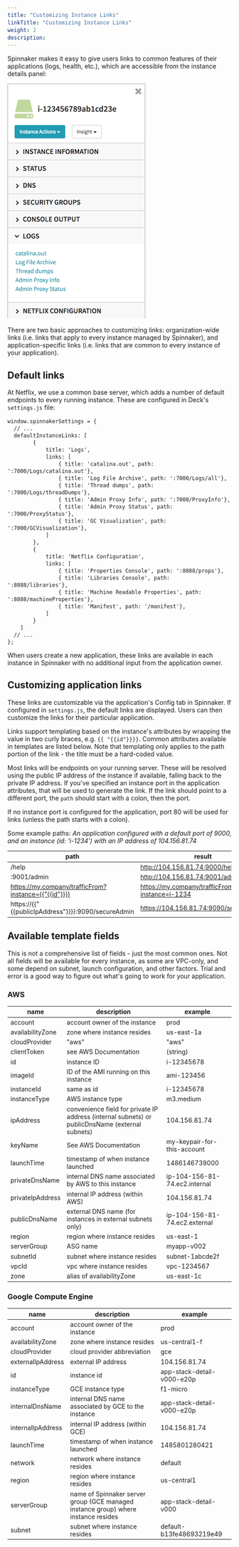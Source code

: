 ```yaml
---
title: "Customizing Instance Links"
linkTitle: "Customizing Instance Links"
weight: 2
description: 
---
```



Spinnaker makes it easy to give users links to common features of their applications (logs, health, etc.), which are accessible from the instance details panel:

![](1.png)

There are two basic approaches to customizing links: organization-wide links (i.e. links that apply to every instance managed by Spinnaker), and application-specific links (i.e. links that are common to every instance of your application).

## Default links

At Netflix, we use a common base server, which adds a number of default endpoints to every running instance. These are configured in Deck's `settings.js` file:

```
window.spinnakerSettings = {
  // ...
  defaultInstanceLinks: [
        {
            title: 'Logs',
            links: [
                { title: 'catalina.out', path: ':7000/Logs/catalina.out'},
                { title: 'Log File Archive', path: ':7000/Logs/all'},
                { title: 'Thread dumps', path: ':7000/Logs/threadDumps'},
                { title: 'Admin Proxy Info', path: ':7000/ProxyInfo'},
                { title: 'Admin Proxy Status', path: ':7000/ProxyStatus'},
                { title: 'GC Visualization', path: ':7000/GCVisualization'},
            ]
        },
        {
            title: 'Netflix Configuration',
            links: [
                { title: 'Properties Console', path: ':8088/props'},
                { title: 'Libraries Console', path: ':8088/libraries'},
                { title: 'Machine Readable Properties', path: ':8088/machineProperties'},
                { title: 'Manifest', path: '/manifest'},
            ]
        }
    ]
  // ...
};
```

When users create a new application, these links are available in each instance in Spinnaker with no additional input from the application owner.

## Customizing application links

These links are customizable via the application's Config tab in Spinnaker. If configured in `settings.js`, the default links are displayed. Users can then customize the links for their particular application.

Links support templating based on the instance's attributes by wrapping the value in two curly braces, e.g. `{{ "{{id"}}}}`. Common attributes available in templates are listed below. Note that templating only applies to the path portion of the link - the title must be a hard-coded value.

Most links will be endpoints on your running server. These will be resolved using the public IP address of the instance if available, falling back to the private IP address. If you've specified an instance port in the application attributes, that will be used to generate the link. If the link should point to a different port, the `path` should start with a colon, then the port.

If no instance port is configured for the application, port 80 will be used for links (unless the path starts with a colon).

Some example paths:
*An application configured with a default port of 9000, and an instance (id: 'i-1234') with an IP address of 104.156.81.74*

path | result
-- | --
/help | http://104.156.81.74:9000/help
:9001/admin | http://104.156.81.74:9001/admin
https://my.company/trafficFrom?instance={{"{{id"}}}} | https://my.company/trafficFrom?instance=i-1234
https://{{"{{publicIpAddress"}}}}:9090/secureAdmin | https://104.156.81.74:9090/secureAdmin

## Available template fields

This is not a comprehensive list of fields - just the most common ones. Not all fields will be available for every instance, as some are VPC-only, and some depend on subnet, launch configuration, and other factors. Trial and error is a good way to figure out what's going to work for your application.

### AWS

name | description | example
-- | -- | --
account | account owner of the instance | prod
availabilityZone | zone where instance resides | us-east-1a
cloudProvider | "aws" | "aws"
clientToken | see AWS Documentation | (string)
id | instance ID | i-12345678
imageId | ID of the AMI running on this instance | ami-123456
instanceId | same as id | i-12345678
instanceType | AWS instance type | m3.medium
ipAddress | convenience field for private IP address (internal subnets) or publicDnsName (external subnets) | 104.156.81.74
keyName | See AWS Documentation | my-keypair-for-this-account
launchTime | timestamp of when instance launched | 1486146739000
privateDnsName | internal DNS name associated by AWS to this instance | ip-104-156-81-74.ec2.internal
privateIpAddress | internal IP address (within AWS) | 104.156.81.74
publicDnsName | external DNS name (for instances in external subnets only) | ip-104-156-81-74.ec2.external
region | region where instance resides | us-east-1
serverGroup | ASG name | myapp-v002
subnetId | subnet where instance resides | subnet-1abcde2f
vpcId | vpc where instance resides | vpc-1234567
zone | alias of availabilityZone | us-east-1c

### Google Compute Engine

name | description | example
-- | -- | --
account | account owner of the instance | prod
availabilityZone | zone where instance resides | us-central1-f
cloudProvider | cloud provider abbreviation | gce
externalIpAddress | external IP address | 104.156.81.74
id | instance id | app-stack-detail-v000-e20p
instanceType | GCE instance type | f1-micro
internalDnsName | internal DNS name associated by GCE to the instance | app-stack-detail-v000-e20p
internalIpAddress | internal IP address (within GCE) | 104.156.81.74
launchTime | timestamp of when instance launched | 1485801280421
network | network where instance resides | default
region | region where instance resides | us-central1
serverGroup | name of Spinnaker server group (GCE managed instance group) where instance resides | app-stack-detail-v000
subnet | subnet where instance resides | default-b13fe48693219e49
